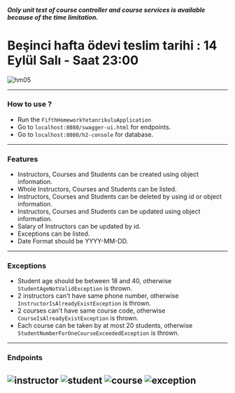 ##### Only unit test of course controller and course services is available because of the time limitation.

# Beşinci hafta ödevi teslim tarihi : 14 Eylül Salı - Saat 23:00

![hm05](https://user-images.githubusercontent.com/45206582/132606840-bcc89ab7-37f4-4bbd-a950-227b838b0b3c.PNG)

---
### How to use ? 
* Run the `FifthHomeworkYetanrikuluApplication`
* Go to `localhost:8080/swagger-ui.html` for endpoints.
* Go to `localhost:8080/h2-console` for database.
---
### Features
* Instructors, Courses and Students can be created using object information.
* Whole Instructors, Courses and Students can be listed.
* Instructors, Courses and Students can be deleted by using id or object information.
* Instructors, Courses and Students can be updated using object information.
* Salary of Instructors can be updated by id.
* Exceptions can be listed.
* Date Format should be YYYY-MM-DD.
---

### Exceptions
* Student age should be between 18 and 40, otherwise `StudentAgeNotValidException` is thrown.
* 2 instructors can't have same phone number, otherwise `InstructorIsAlreadyExistException` is thrown.
* 2 courses can't have same course code, otherwise `CourseIsAlreadyExistException` is thrown.
* Each course can be taken by at most 20 students, otherwise `StudentNumberForOneCourseExceededException` is thrown.

---
### Endpoints 
![instructor](https://i.hizliresim.com/4a44bdf.jpg)
![student](https://i.hizliresim.com/jop2eg3.jpg)
![course](https://i.hizliresim.com/iyfeym1.jpg)
![exception](https://i.hizliresim.com/bhytt6m.jpg)
---


